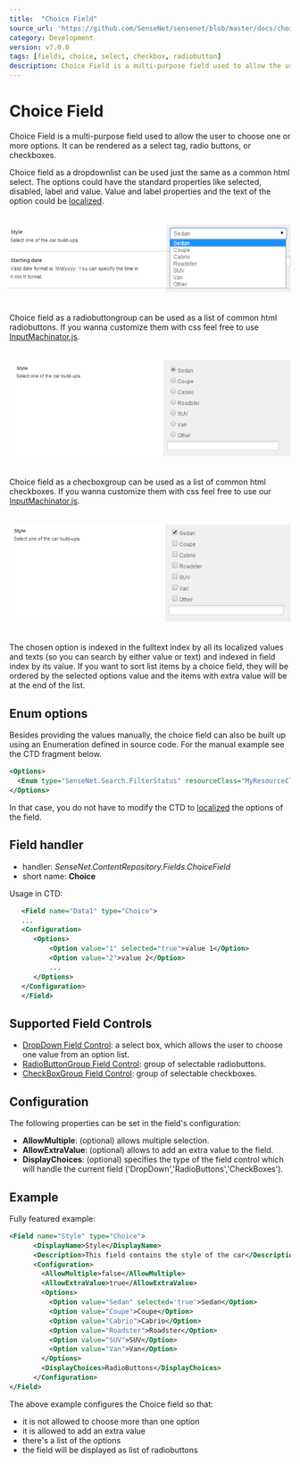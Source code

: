 ```yaml
---
title:  "Choice Field"
source_url: 'https://github.com/SenseNet/sensenet/blob/master/docs/choice-field.md'
category: Development
version: v7.0.0
tags: [fields, choice, select, checkbox, radiobutton]
description: Choice Field is a multi-purpose field used to allow the user to choose one or more options. It can be rendered as a select tag, radio buttons, or checkboxes.
---
```


# Choice Field

Choice Field is a multi-purpose field used to allow the user to choose one or more options. It can be rendered as a select tag, radio buttons, or checkboxes.

Choice field as a dropdownlist can be used just the same as a common html select. The options could have the standard properties like selected, disabled, label and value. Value and label properties and the text of the option could be [localized](/docs/how-to-internationalize-content-type-definition#localize-the-CTD).

<img src="https://raw.githubusercontent.com/SenseNet/sensenet/master/docs/images/fields/Select.png" style="margin: 20px auto" />

Choice field as a radiobuttongroup can be used as a list of common html radiobuttons. If you wanna customize them with css feel free to use [InputMachinator.js](https://github.com/SenseNet/input-machinator). 

<img src="https://raw.githubusercontent.com/SenseNet/sensenet/master/docs/images/fields/Radiobuttongroup.png" style="margin: 20px auto" />

Choice field as a checboxgroup can be used as a list of common html checkboxes. If you wanna customize them with css feel free to use our [InputMachinator.js](https://github.com/SenseNet/input-machinator). 

<img src="https://raw.githubusercontent.com/SenseNet/sensenet/master/docs/images/fields/Checkboxes.png" style="margin: 20px auto" />

The chosen option is indexed in the fulltext index by all its localized values and texts (so you can search by either value or text) and indexed in field index by its value. If you want to sort list items by a choice field, they will be ordered by the selected options value and the items with extra value will be at the end of the list.

## Enum options

Besides providing the values manually, the choice field can also be built up using an Enumeration defined in source code. For the manual example see the CTD fragment below.

```xml
<Options>
  <Enum type="SenseNet.Search.FilterStatus" resourceClass="MyResourceClassName" />
</Options>
```

In that case, you do not have to modify the CTD to [localized](/docs/how-to-internationalize-content-type-definition#localize-the-CTD) the options of the field.

## Field handler

- handler: *SenseNet.ContentRepository.Fields.ChoiceField*
- short name: **Choice**

Usage in CTD:

```xml
   <Field name="Data1" type="Choice">
   ...
   <Configuration>
      <Options>
          <Option value="1" selected="true">value 1</Option>
          <Option value="2">value 2</Option>
          ...
      </Options>
   </Configuration>
   </Field>
```

## Supported Field Controls

- [DropDown Field Control](/docs/dropdown-fieldcontrol): a select box, which allows the user to choose one value from an option list.
- [RadioButtonGroup Field Control](/docs/radiobuttongroup-fieldcontrol): group of selectable radiobuttons.
- [CheckBoxGroup Field Control](/docs/checkboxgroup-fieldcontrol): group of selectable checkboxes.

## Configuration

The following properties can be set in the field's configuration:

- **AllowMultiple**: (optional) allows multiple selection.
- **AllowExtraValue**: (optional) allows to add an extra value to the field.
- **DisplayChoices**: (optional) specifies the type of the field control which will handle the current field ('DropDown','RadioButtons','CheckBoxes').

## Example

Fully featured example:

```xml
<Field name="Style" type="Choice">
      <DisplayName>Style</DisplayName>
      <Description>This field contains the style of the car</Description>
      <Configuration>
        <AllowMultiple>false</AllowMultiple>
        <AllowExtraValue>true</AllowExtraValue>
        <Options>
          <Option value="Sedan" selected='true'>Sedan</Option>
          <Option value="Coupe">Coupe</Option>
          <Option value="Cabrio">Cabrio</Option>
          <Option value="Roadster">Roadster</Option>
          <Option value="SUV">SUV</Option>
          <Option value="Van">Van</Option>
        </Options>
        <DisplayChoices>RadioButtons</DisplayChoices>
      </Configuration>
</Field>
```

The above example configures the Choice field so that:

- it is not allowed to choose more than one option
- it is allowed to add an extra value
- there's a list of the options
- the field will be displayed as list of radiobuttons
